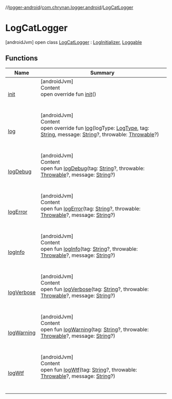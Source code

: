 //[logger-android](../../../index.md)/[com.chrynan.logger.android](../index.md)/[LogCatLogger](index.md)



# LogCatLogger  
 [androidJvm] open class [LogCatLogger](index.md) : [LogInitializer](../../../../logger-core/logger-core/com.chrynan.logger/-log-initializer/index.md), [Loggable](../../../../logger-core/logger-core/com.chrynan.logger/-loggable/index.md)   


## Functions  
  
|  Name |  Summary | 
|---|---|
| <a name="com.chrynan.logger.android/LogCatLogger/init/#/PointingToDeclaration/"></a>[init](init.md)| <a name="com.chrynan.logger.android/LogCatLogger/init/#/PointingToDeclaration/"></a>[androidJvm]  <br>Content  <br>open override fun [init](init.md)()  <br><br><br>|
| <a name="com.chrynan.logger.android/LogCatLogger/log/#com.chrynan.logger.LogType#kotlin.String#kotlin.String?#kotlin.Throwable?/PointingToDeclaration/"></a>[log](log.md)| <a name="com.chrynan.logger.android/LogCatLogger/log/#com.chrynan.logger.LogType#kotlin.String#kotlin.String?#kotlin.Throwable?/PointingToDeclaration/"></a>[androidJvm]  <br>Content  <br>open override fun [log](log.md)(logType: [LogType](../../../../logger-core/logger-core/com.chrynan.logger/-log-type/index.md), tag: [String](https://kotlinlang.org/api/latest/jvm/stdlib/kotlin/-string/index.html), message: [String](https://kotlinlang.org/api/latest/jvm/stdlib/kotlin/-string/index.html)?, throwable: [Throwable](https://kotlinlang.org/api/latest/jvm/stdlib/kotlin/-throwable/index.html)?)  <br><br><br>|
| <a name="com.chrynan.logger/Loggable/logDebug/#kotlin.String?#kotlin.Throwable?#kotlin.String?/PointingToDeclaration/"></a>[logDebug](index.md#%5Bcom.chrynan.logger%2FLoggable%2FlogDebug%2F%23kotlin.String%3F%23kotlin.Throwable%3F%23kotlin.String%3F%2FPointingToDeclaration%2F%5D%2FFunctions%2F-877777216)| <a name="com.chrynan.logger/Loggable/logDebug/#kotlin.String?#kotlin.Throwable?#kotlin.String?/PointingToDeclaration/"></a>[androidJvm]  <br>Content  <br>open fun [logDebug](index.md#%5Bcom.chrynan.logger%2FLoggable%2FlogDebug%2F%23kotlin.String%3F%23kotlin.Throwable%3F%23kotlin.String%3F%2FPointingToDeclaration%2F%5D%2FFunctions%2F-877777216)(tag: [String](https://kotlinlang.org/api/latest/jvm/stdlib/kotlin/-string/index.html)?, throwable: [Throwable](https://kotlinlang.org/api/latest/jvm/stdlib/kotlin/-throwable/index.html)?, message: [String](https://kotlinlang.org/api/latest/jvm/stdlib/kotlin/-string/index.html)?)  <br><br><br>|
| <a name="com.chrynan.logger/Loggable/logError/#kotlin.String?#kotlin.Throwable?#kotlin.String?/PointingToDeclaration/"></a>[logError](index.md#%5Bcom.chrynan.logger%2FLoggable%2FlogError%2F%23kotlin.String%3F%23kotlin.Throwable%3F%23kotlin.String%3F%2FPointingToDeclaration%2F%5D%2FFunctions%2F-877777216)| <a name="com.chrynan.logger/Loggable/logError/#kotlin.String?#kotlin.Throwable?#kotlin.String?/PointingToDeclaration/"></a>[androidJvm]  <br>Content  <br>open fun [logError](index.md#%5Bcom.chrynan.logger%2FLoggable%2FlogError%2F%23kotlin.String%3F%23kotlin.Throwable%3F%23kotlin.String%3F%2FPointingToDeclaration%2F%5D%2FFunctions%2F-877777216)(tag: [String](https://kotlinlang.org/api/latest/jvm/stdlib/kotlin/-string/index.html)?, throwable: [Throwable](https://kotlinlang.org/api/latest/jvm/stdlib/kotlin/-throwable/index.html)?, message: [String](https://kotlinlang.org/api/latest/jvm/stdlib/kotlin/-string/index.html)?)  <br><br><br>|
| <a name="com.chrynan.logger/Loggable/logInfo/#kotlin.String?#kotlin.Throwable?#kotlin.String?/PointingToDeclaration/"></a>[logInfo](index.md#%5Bcom.chrynan.logger%2FLoggable%2FlogInfo%2F%23kotlin.String%3F%23kotlin.Throwable%3F%23kotlin.String%3F%2FPointingToDeclaration%2F%5D%2FFunctions%2F-877777216)| <a name="com.chrynan.logger/Loggable/logInfo/#kotlin.String?#kotlin.Throwable?#kotlin.String?/PointingToDeclaration/"></a>[androidJvm]  <br>Content  <br>open fun [logInfo](index.md#%5Bcom.chrynan.logger%2FLoggable%2FlogInfo%2F%23kotlin.String%3F%23kotlin.Throwable%3F%23kotlin.String%3F%2FPointingToDeclaration%2F%5D%2FFunctions%2F-877777216)(tag: [String](https://kotlinlang.org/api/latest/jvm/stdlib/kotlin/-string/index.html)?, throwable: [Throwable](https://kotlinlang.org/api/latest/jvm/stdlib/kotlin/-throwable/index.html)?, message: [String](https://kotlinlang.org/api/latest/jvm/stdlib/kotlin/-string/index.html)?)  <br><br><br>|
| <a name="com.chrynan.logger/Loggable/logVerbose/#kotlin.String?#kotlin.Throwable?#kotlin.String?/PointingToDeclaration/"></a>[logVerbose](index.md#%5Bcom.chrynan.logger%2FLoggable%2FlogVerbose%2F%23kotlin.String%3F%23kotlin.Throwable%3F%23kotlin.String%3F%2FPointingToDeclaration%2F%5D%2FFunctions%2F-877777216)| <a name="com.chrynan.logger/Loggable/logVerbose/#kotlin.String?#kotlin.Throwable?#kotlin.String?/PointingToDeclaration/"></a>[androidJvm]  <br>Content  <br>open fun [logVerbose](index.md#%5Bcom.chrynan.logger%2FLoggable%2FlogVerbose%2F%23kotlin.String%3F%23kotlin.Throwable%3F%23kotlin.String%3F%2FPointingToDeclaration%2F%5D%2FFunctions%2F-877777216)(tag: [String](https://kotlinlang.org/api/latest/jvm/stdlib/kotlin/-string/index.html)?, throwable: [Throwable](https://kotlinlang.org/api/latest/jvm/stdlib/kotlin/-throwable/index.html)?, message: [String](https://kotlinlang.org/api/latest/jvm/stdlib/kotlin/-string/index.html)?)  <br><br><br>|
| <a name="com.chrynan.logger/Loggable/logWarning/#kotlin.String?#kotlin.Throwable?#kotlin.String?/PointingToDeclaration/"></a>[logWarning](index.md#%5Bcom.chrynan.logger%2FLoggable%2FlogWarning%2F%23kotlin.String%3F%23kotlin.Throwable%3F%23kotlin.String%3F%2FPointingToDeclaration%2F%5D%2FFunctions%2F-877777216)| <a name="com.chrynan.logger/Loggable/logWarning/#kotlin.String?#kotlin.Throwable?#kotlin.String?/PointingToDeclaration/"></a>[androidJvm]  <br>Content  <br>open fun [logWarning](index.md#%5Bcom.chrynan.logger%2FLoggable%2FlogWarning%2F%23kotlin.String%3F%23kotlin.Throwable%3F%23kotlin.String%3F%2FPointingToDeclaration%2F%5D%2FFunctions%2F-877777216)(tag: [String](https://kotlinlang.org/api/latest/jvm/stdlib/kotlin/-string/index.html)?, throwable: [Throwable](https://kotlinlang.org/api/latest/jvm/stdlib/kotlin/-throwable/index.html)?, message: [String](https://kotlinlang.org/api/latest/jvm/stdlib/kotlin/-string/index.html)?)  <br><br><br>|
| <a name="com.chrynan.logger/Loggable/logWtf/#kotlin.String?#kotlin.Throwable?#kotlin.String?/PointingToDeclaration/"></a>[logWtf](index.md#%5Bcom.chrynan.logger%2FLoggable%2FlogWtf%2F%23kotlin.String%3F%23kotlin.Throwable%3F%23kotlin.String%3F%2FPointingToDeclaration%2F%5D%2FFunctions%2F-877777216)| <a name="com.chrynan.logger/Loggable/logWtf/#kotlin.String?#kotlin.Throwable?#kotlin.String?/PointingToDeclaration/"></a>[androidJvm]  <br>Content  <br>open fun [logWtf](index.md#%5Bcom.chrynan.logger%2FLoggable%2FlogWtf%2F%23kotlin.String%3F%23kotlin.Throwable%3F%23kotlin.String%3F%2FPointingToDeclaration%2F%5D%2FFunctions%2F-877777216)(tag: [String](https://kotlinlang.org/api/latest/jvm/stdlib/kotlin/-string/index.html)?, throwable: [Throwable](https://kotlinlang.org/api/latest/jvm/stdlib/kotlin/-throwable/index.html)?, message: [String](https://kotlinlang.org/api/latest/jvm/stdlib/kotlin/-string/index.html)?)  <br><br><br>|

